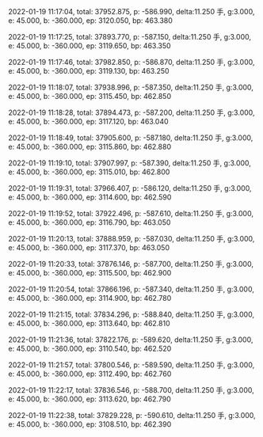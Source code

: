 2022-01-19 11:17:04, total: 37952.875, p: -586.990, delta:11.250 手, g:3.000, e: 45.000, b: -360.000, ep: 3120.050, bp: 463.380

2022-01-19 11:17:25, total: 37893.770, p: -587.150, delta:11.250 手, g:3.000, e: 45.000, b: -360.000, ep: 3119.650, bp: 463.350

2022-01-19 11:17:46, total: 37982.850, p: -586.870, delta:11.250 手, g:3.000, e: 45.000, b: -360.000, ep: 3119.130, bp: 463.250

2022-01-19 11:18:07, total: 37938.996, p: -587.350, delta:11.250 手, g:3.000, e: 45.000, b: -360.000, ep: 3115.450, bp: 462.850

2022-01-19 11:18:28, total: 37894.473, p: -587.200, delta:11.250 手, g:3.000, e: 45.000, b: -360.000, ep: 3117.120, bp: 463.040

2022-01-19 11:18:49, total: 37905.600, p: -587.180, delta:11.250 手, g:3.000, e: 45.000, b: -360.000, ep: 3115.860, bp: 462.880

2022-01-19 11:19:10, total: 37907.997, p: -587.390, delta:11.250 手, g:3.000, e: 45.000, b: -360.000, ep: 3115.010, bp: 462.800

2022-01-19 11:19:31, total: 37966.407, p: -586.120, delta:11.250 手, g:3.000, e: 45.000, b: -360.000, ep: 3114.600, bp: 462.590

2022-01-19 11:19:52, total: 37922.496, p: -587.610, delta:11.250 手, g:3.000, e: 45.000, b: -360.000, ep: 3116.790, bp: 463.050

2022-01-19 11:20:13, total: 37888.959, p: -587.030, delta:11.250 手, g:3.000, e: 45.000, b: -360.000, ep: 3117.370, bp: 463.050

2022-01-19 11:20:33, total: 37876.146, p: -587.700, delta:11.250 手, g:3.000, e: 45.000, b: -360.000, ep: 3115.500, bp: 462.900

2022-01-19 11:20:54, total: 37866.196, p: -587.340, delta:11.250 手, g:3.000, e: 45.000, b: -360.000, ep: 3114.900, bp: 462.780

2022-01-19 11:21:15, total: 37834.296, p: -588.840, delta:11.250 手, g:3.000, e: 45.000, b: -360.000, ep: 3113.640, bp: 462.810

2022-01-19 11:21:36, total: 37822.176, p: -589.620, delta:11.250 手, g:3.000, e: 45.000, b: -360.000, ep: 3110.540, bp: 462.520

2022-01-19 11:21:57, total: 37800.546, p: -589.590, delta:11.250 手, g:3.000, e: 45.000, b: -360.000, ep: 3112.490, bp: 462.760

2022-01-19 11:22:17, total: 37836.546, p: -588.700, delta:11.250 手, g:3.000, e: 45.000, b: -360.000, ep: 3113.620, bp: 462.790

2022-01-19 11:22:38, total: 37829.228, p: -590.610, delta:11.250 手, g:3.000, e: 45.000, b: -360.000, ep: 3108.510, bp: 462.390